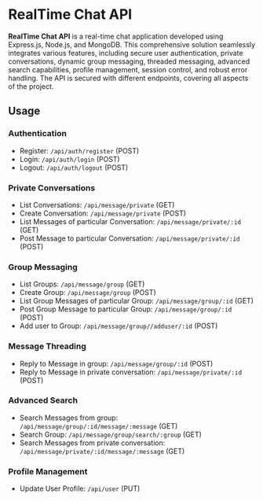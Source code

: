 # RealTime Chat API

**RealTime Chat API** is a real-time chat application developed using Express.js, Node.js, and MongoDB. This comprehensive solution seamlessly integrates various features, including secure user authentication, private conversations, dynamic group messaging, threaded messaging, advanced search capabilities, profile management, session control, and robust error handling. The API is secured with different endpoints, covering all aspects of the project.

## Usage

### Authentication

- Register: `/api/auth/register` (POST)
- Login: `/api/auth/login` (POST)
- Logout: `/api/auth/logout` (POST)

### Private Conversations

- List Conversations: `/api/message/private` (GET)
- Create Conversation: `/api/message/private` (POST)
- List Messages of particular Conversation: `/api/message/private/:id` (GET)
- Post Message to particular Conversation: `/api/message/private/:id` (POST)

### Group Messaging

- List Groups: `/api/message/group` (GET)
- Create Group: `/api/message/group` (POST)
- List Group Messages of particular Group: `/api/message/group/:id` (GET)
- Post Group Message to particular Group: `/api/message/group/:id` (POST)
- Add user to Group: `/api/message/group//adduser/:id` (POST)
  
### Message Threading

- Reply to Message in group: `/api/message/group/:id` (POST)
- Reply to Message in private conversation: `/api/message/private/:id` (POST)

### Advanced Search

- Search Messages from group: `/api/message/group/:id/message/:message` (GET)
- Search Group: `/api/message/group/search/:group` (GET)
- Search Messages from private conversation: `/api/message/private/:id/message/:message` (GET)

### Profile Management

- Update User Profile: `/api/user` (PUT)
